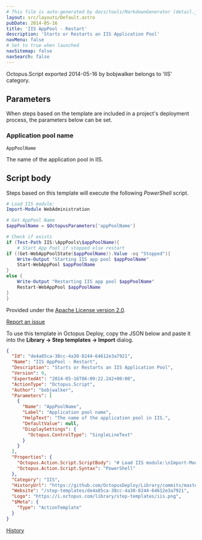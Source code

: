 ```yaml
---
# This file is auto-generated by docs/tools/MarkdownGenerator (detail.js)
layout: src/layouts/Default.astro
pubDate: 2014-05-16
title: 'IIS AppPool - Restart'
description: 'Starts or Restarts an IIS Application Pool'
navMenu: false
# Set to true when launched
navSitemap: false
navSearch: false
---
```


Octopus.Script exported 2014-05-16 by bobjwalker belongs to 'IIS' category.

## Parameters

When steps based on the template are included in a project's deployment process, the parameters below can be set.


<div class="param">

### Application pool name

`AppPoolName`

The name of the application pool in IIS.

</div>
        

## Script body

Steps based on this template will execute the following *PowerShell* script.

```powershell
# Load IIS module:
Import-Module WebAdministration

# Get AppPool Name
$appPoolName = $OctopusParameters['appPoolName']

# Check if exists
if (Test-Path IIS:\AppPools\$appPoolName){
    # Start App Pool if stopped else restart
if ((Get-WebAppPoolState($appPoolName)).Value -eq "Stopped"){
    Write-Output "Starting IIS app pool $appPoolName"
    Start-WebAppPool $appPoolName
}
else {
    Write-Output "Restarting IIS app pool $appPoolName"
    Restart-WebAppPool $appPoolName
}
}

```

Provided under the [Apache License version 2.0](https://github.com/OctopusDeploy/Library/blob/master/LICENSE.txt).

[Report an issue](https://github.com/OctopusDeploy/Library/issues/new?assignees=&labels=&projects=&template=bug-report.yml&title=Issue%20with%20IIS%20AppPool%20-%20Restart&step-template=IIS%20AppPool%20-%20Restart)

<div class="get-json">

To use this template in Octopus Deploy, copy the JSON below and paste it into the **Library → Step templates → Import** dialog.

```json
{
  "Id": "de4a85ca-38cc-4a30-8244-64612e3a7921",
  "Name": "IIS AppPool - Restart",
  "Description": "Starts or Restarts an IIS Application Pool",
  "Version": 9,
  "ExportedAt": "2014-05-16T06:09:22.242+00:00",
  "ActionType": "Octopus.Script",
  "Author": "bobjwalker",
  "Parameters": [
    {
      "Name": "AppPoolName",
      "Label": "Application pool name",
      "HelpText": "The name of the application pool in IIS.",
      "DefaultValue": null,
      "DisplaySettings": {
        "Octopus.ControlType": "SingleLineText"
      }
    }
  ],
  "Properties": {
    "Octopus.Action.Script.ScriptBody": "# Load IIS module:\nImport-Module WebAdministration\n\n# Get AppPool Name\n$appPoolName = $OctopusParameters['appPoolName']\n\n# Check if exists\nif (Test-Path IIS:\\AppPools\\$appPoolName){\n    # Start App Pool if stopped else restart\nif ((Get-WebAppPoolState($appPoolName)).Value -eq \"Stopped\"){\n    Write-Output \"Starting IIS app pool $appPoolName\"\n    Start-WebAppPool $appPoolName\n}\nelse {\n    Write-Output \"Restarting IIS app pool $appPoolName\"\n    Restart-WebAppPool $appPoolName\n}\n}\n",
    "Octopus.Action.Script.Syntax": "PowerShell"
  },
  "Category": "IIS",
  "HistoryUrl": "https://github.com/OctopusDeploy/Library/commits/master/step-templates//opt/buildagent/work/75443764cd38076d/step-templates/iis-apppool-restart.json",
  "Website": "/step-templates/de4a85ca-38cc-4a30-8244-64612e3a7921",
  "Logo": "https://i.octopus.com/library/step-templates/iis.png",
  "$Meta": {
    "Type": "ActionTemplate"
  }
}
```

[History](https://github.com/OctopusDeploy/Library/commits/master/step-templates/https://github.com/OctopusDeploy/Library/commits/master/step-templates//opt/buildagent/work/75443764cd38076d/step-templates/iis-apppool-restart.json)

</div>
